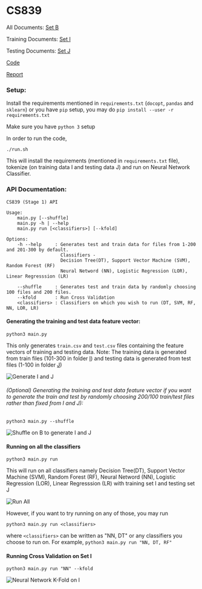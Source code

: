 # CS839

All Documents: [Set B](https://github.com/swatianand56/CS839/tree/master/Stage_1/B)

Training Documents: [Set I](https://github.com/swatianand56/CS839/tree/master/Stage_1/I)

Testing Documents: [Set J](https://github.com/swatianand56/CS839/tree/master/Stage_1/J)

[Code](https://github.com/swatianand56/CS839/tree/master/Stage_1)

[Report](https://github.com/swatianand56/CS839/blob/master/Stage_1/report.pdf)

### Setup:
Install the requirements mentioned in `requirements.txt` (`docopt`, `pandas` and `sklearn`)
or you have `pip` setup, you may do `pip install --user -r requirements.txt`

Make sure you have `python 3` setup

In order to run the code,
```
./run.sh
```
This will install the requirements (mentioned in `requirements.txt` file), tokenize (on training data I and testing data J)
and run on Neural Network Classifier.

### API Documentation:

```
CS839 (Stage 1) API

Usage:
    main.py [--shuffle]
    main.py -h | --help
    main.py run [<classifiers>] [--kfold]

Options:
    -h --help     : Generates test and train data for files from 1-200 and 201-300 by default.
                    Classifiers -
                    Decision Tree(DT), Support Vector Machine (SVM), Random Forest (RF)
                    Neural Netword (NN), Logistic Regression (LOR), Linear Regresssion (LR)

    --shuffle     : Generates test and train data by randomly choosing 100 files and 200 files.
    --kfold       : Run Cross Validation
    <classifiers> : Classifiers on which you wish to run (DT, SVM, RF, NN, LOR, LR)
````


#### Generating the training and test data feature vector:
```
python3 main.py
```
This only generates `train.csv` and `test.csv` files containing the feature vectors of training and testing data.
Note: The training data is generated from train files (101-300 in folder [I](https://github.com/swatianand56/CS839/tree/master/Stage_1/I)) and testing data is generated from
test files (1-100 in folder [J](https://github.com/swatianand56/CS839/tree/master/Stage_1/J))

![Generate I and J](../images/generateIJ.png?raw=true "Generate I and J")


###### (Optional) Generating the training and test data feature vector if you want to generate the train and test by randomly choosing 200/100 train/test files rather than fixed from I and J):


```
python3 main.py --shuffle
```
![Shuffle on B to generate I and J](../images/shuffle.png?raw=true "Shuffle on B to generate I and J")


#### Running on all the classifiers
```
python3 main.py run
```
This will run on all classifiers namely Decision Tree(DT), Support Vector Machine (SVM), Random Forest (RF), Neural Netword (NN), Logistic Regression (LOR), Linear Regresssion (LR) with training set I and testing set J

![Run All](../images/runAll.png?raw=true "Run All")

However, if you want to try running on any of those, you may run
```
python3 main.py run <classifiers>
```
where `<classifiers>` can be written as "NN, DT" or any classifiers you choose to run on. For example, `python3 main.py run "NN, DT, RF"`

#### Running Cross Validation on Set I
```
python3 main.py run "NN" --kfold
```
![Neural Network K-Fold on I](../images/NNfold.png?raw=true "Neural Network K-Fold on I")

